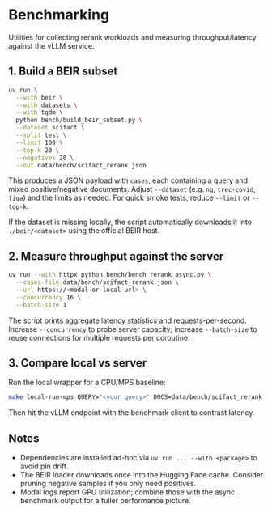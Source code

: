 # Benchmarking

Utilities for collecting rerank workloads and measuring throughput/latency against the vLLM service.

## 1. Build a BEIR subset

```bash
uv run \
  --with beir \
  --with datasets \
  --with tqdm \
  python bench/build_beir_subset.py \
  --dataset scifact \
  --split test \
  --limit 100 \
  --top-k 20 \
  --negatives 20 \
  --out data/bench/scifact_rerank.json
```

This produces a JSON payload with `cases`, each containing a query and mixed positive/negative documents. Adjust `--dataset` (e.g. `nq`, `trec-covid`, `fiqa`) and the limits as needed. For quick smoke tests, reduce `--limit` or `--top-k`.

If the dataset is missing locally, the script automatically downloads it into `./beir/<dataset>` using the official BEIR host.

## 2. Measure throughput against the server

```bash
uv run --with httpx python bench/bench_rerank_async.py \
  --cases-file data/bench/scifact_rerank.json \
  --url https://<modal-or-local-url> \
  --concurrency 16 \
  --batch-size 1
```

The script prints aggregate latency statistics and requests-per-second. Increase `--concurrency` to probe server capacity; increase `--batch-size` to reuse connections for multiple requests per coroutine.

## 3. Compare local vs server

Run the local wrapper for a CPU/MPS baseline:

```bash
make local-run-mps QUERY="<your query>" DOCS=data/bench/scifact_rerank.json
```

Then hit the vLLM endpoint with the benchmark client to contrast latency.

## Notes

- Dependencies are installed ad-hoc via `uv run ... --with <package>` to avoid pin drift.
- The BEIR loader downloads once into the Hugging Face cache. Consider pruning negative samples if you only need positives.
- Modal logs report GPU utilization; combine those with the async benchmark output for a fuller performance picture.
